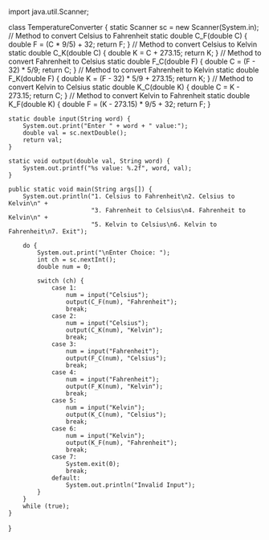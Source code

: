 
import java.util.Scanner;

class TemperatureConverter {
    static Scanner sc = new Scanner(System.in);
     // Method to convert Celsius to Fahrenheit
    static double C_F(double C) {
        double F = (C * 9/5) + 32;
        return F;
    }
      // Method to convert Celsius to Kelvin
    static double C_K(double C) {
        double K = C + 273.15;
        return K;
    }
    // Method to convert Fahrenheit to Celsius
    static double F_C(double F) {
        double C = (F - 32) * 5/9;
        return C;
    }
     // Method to convert Fahrenheit to Kelvin
    static double F_K(double F) {
        double K = (F - 32) * 5/9 + 273.15;
        return K;
    } 
    // Method to convert Kelvin to Celsius
    static double K_C(double K) {
        double C = K - 273.15;
        return C;
    }
    // Method to convert Kelvin to Fahrenheit
    static double K_F(double K) {
        double F = (K - 273.15) * 9/5 + 32;
        return F;
    }

    static double input(String word) {
        System.out.print("Enter " + word + " value:");
        double val = sc.nextDouble();
        return val;
    }

    static void output(double val, String word) {
        System.out.printf("%s value: %.2f", word, val);
    }

    public static void main(String args[]) {
        System.out.println("1. Celsius to Fahrenheit\n2. Celsius to Kelvin\n" +
                           "3. Fahrenheit to Celsius\n4. Fahrenheit to Kelvin\n" +
                           "5. Kelvin to Celsius\n6. Kelvin to Fahrenheit\n7. Exit");

        do {
            System.out.print("\nEnter Choice: ");
            int ch = sc.nextInt();
            double num = 0;

            switch (ch) {
                case 1:
                    num = input("Celsius");
                    output(C_F(num), "Fahrenheit");
                    break;
                case 2:
                    num = input("Celsius");
                    output(C_K(num), "Kelvin");
                    break;
                case 3:
                    num = input("Fahrenheit");
                    output(F_C(num), "Celsius");
                    break;
                case 4:
                    num = input("Fahrenheit");
                    output(F_K(num), "Kelvin");
                    break;
                case 5:
                    num = input("Kelvin");
                    output(K_C(num), "Celsius");
                    break;
                case 6:
                    num = input("Kelvin");
                    output(K_F(num), "Fahrenheit");
                    break;
                case 7:
                    System.exit(0);
                    break;
                default:
                    System.out.println("Invalid Input");
            }
        } 
        while (true);
    }
}
